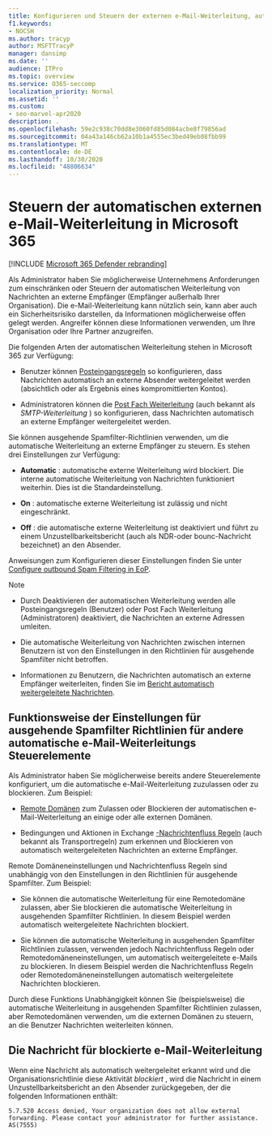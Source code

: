 ```yaml
---
title: Konfigurieren und Steuern der externen e-Mail-Weiterleitung, automatische Weiterleitung, 5.7.520 Zugriff verweigert, externe Weiterleitung deaktivieren, Ihr Administrator hat externe Weiterleitung deaktiviert, ausgehende Anti-Spam-Richtlinie
f1.keywords:
- NOCSH
ms.author: tracyp
author: MSFTTracyP
manager: dansimp
ms.date: ''
audience: ITPro
ms.topic: overview
ms.service: O365-seccomp
localization_priority: Normal
ms.assetid: ''
ms.custom:
- seo-marvel-apr2020
description: .
ms.openlocfilehash: 59e2c938c70dd8e3060fd85d084acbe8f79856ad
ms.sourcegitcommit: 04a43a146cb62a10b1a4555ec3bed49eb08fbb99
ms.translationtype: MT
ms.contentlocale: de-DE
ms.lasthandoff: 10/30/2020
ms.locfileid: "48806634"
---
```

# <a name="control-automatic-external-email-forwarding-in-microsoft-365"></a>Steuern der automatischen externen e-Mail-Weiterleitung in Microsoft 365

[!INCLUDE [Microsoft 365 Defender rebranding](../includes/microsoft-defender-for-office.md)]

Als Administrator haben Sie möglicherweise Unternehmens Anforderungen zum einschränken oder Steuern der automatischen Weiterleitung von Nachrichten an externe Empfänger (Empfänger außerhalb Ihrer Organisation). Die e-Mail-Weiterleitung kann nützlich sein, kann aber auch ein Sicherheitsrisiko darstellen, da Informationen möglicherweise offen gelegt werden. Angreifer können diese Informationen verwenden, um Ihre Organisation oder Ihre Partner anzugreifen.

Die folgenden Arten der automatischen Weiterleitung stehen in Microsoft 365 zur Verfügung:

- Benutzer können [Posteingangsregeln](https://support.microsoft.com/office/c24f5dea-9465-4df4-ad17-a50704d66c59) so konfigurieren, dass Nachrichten automatisch an externe Absender weitergeleitet werden (absichtlich oder als Ergebnis eines kompromittierten Kontos).

- Administratoren können die [Post Fach Weiterleitung](https://docs.microsoft.com/exchange/recipients-in-exchange-online/manage-user-mailboxes/configure-email-forwarding) (auch bekannt als _SMTP-Weiterleitung_ ) so konfigurieren, dass Nachrichten automatisch an externe Empfänger weitergeleitet werden.

Sie können ausgehende Spamfilter-Richtlinien verwenden, um die automatische Weiterleitung an externe Empfänger zu steuern. Es stehen drei Einstellungen zur Verfügung:

- **Automatic** : automatische externe Weiterleitung wird blockiert. Die interne automatische Weiterleitung von Nachrichten funktioniert weiterhin. Dies ist die Standardeinstellung.

- **On** : automatische externe Weiterleitung ist zulässig und nicht eingeschränkt.

- **Off** : die automatische externe Weiterleitung ist deaktiviert und führt zu einem Unzustellbarkeitsbericht (auch als NDR-oder bounc-Nachricht bezeichnet) an den Absender.

Anweisungen zum Konfigurieren dieser Einstellungen finden Sie unter [Configure outbound Spam Filtering in EoP](configure-the-outbound-spam-policy.md).

> [!NOTE]
> 
> - Durch Deaktivieren der automatischen Weiterleitung werden alle Posteingangsregeln (Benutzer) oder Post Fach Weiterleitung (Administratoren) deaktiviert, die Nachrichten an externe Adressen umleiten.
> 
> - Die automatische Weiterleitung von Nachrichten zwischen internen Benutzern ist von den Einstellungen in den Richtlinien für ausgehende Spamfilter nicht betroffen.
> 
> - Informationen zu Benutzern, die Nachrichten automatisch an externe Empfänger weiterleiten, finden Sie im [Bericht automatisch weitergeleitete Nachrichten](mfi-auto-forwarded-messages-report.md).

## <a name="how-the-outbound-spam-filter-policy-settings-work-with-other-automatic-email-forwarding-controls"></a>Funktionsweise der Einstellungen für ausgehende Spamfilter Richtlinien für andere automatische e-Mail-Weiterleitungs Steuerelemente

Als Administrator haben Sie möglicherweise bereits andere Steuerelemente konfiguriert, um die automatische e-Mail-Weiterleitung zuzulassen oder zu blockieren. Zum Beispiel:

- [Remote Domänen](https://docs.microsoft.com/exchange/mail-flow-best-practices/remote-domains/remote-domains) zum Zulassen oder Blockieren der automatischen e-Mail-Weiterleitung an einige oder alle externen Domänen.

- Bedingungen und Aktionen in Exchange [-Nachrichtenfluss Regeln](https://docs.microsoft.com/exchange/security-and-compliance/mail-flow-rules/mail-flow-rules) (auch bekannt als Transportregeln) zum erkennen und Blockieren von automatisch weitergeleiteten Nachrichten an externe Empfänger.

Remote Domäneneinstellungen und Nachrichtenfluss Regeln sind unabhängig von den Einstellungen in den Richtlinien für ausgehende Spamfilter. Zum Beispiel:

- Sie können die automatische Weiterleitung für eine Remotedomäne zulassen, aber Sie blockieren die automatische Weiterleitung in ausgehenden Spamfilter Richtlinien. In diesem Beispiel werden automatisch weitergeleitete Nachrichten blockiert.

- Sie können die automatische Weiterleitung in ausgehenden Spamfilter Richtlinien zulassen, verwenden jedoch Nachrichtenfluss Regeln oder Remotedomäneneinstellungen, um automatisch weitergeleitete e-Mails zu blockieren. In diesem Beispiel werden die Nachrichtenfluss Regeln oder Remotedomäneneinstellungen automatisch weitergeleitete Nachrichten blockieren.

Durch diese Funktions Unabhängigkeit können Sie (beispielsweise) die automatische Weiterleitung in ausgehenden Spamfilter Richtlinien zulassen, aber Remotedomänen verwenden, um die externen Domänen zu steuern, an die Benutzer Nachrichten weiterleiten können.

## <a name="the-blocked-email-forwarding-message"></a>Die Nachricht für blockierte e-Mail-Weiterleitung

Wenn eine Nachricht als automatisch weitergeleitet erkannt wird und die Organisationsrichtlinie diese Aktivität *blockiert* , wird die Nachricht in einem Unzustellbarkeitsbericht an den Absender zurückgegeben, der die folgenden Informationen enthält:

`5.7.520 Access denied, Your organization does not allow external forwarding. Please contact your administrator for further assistance. AS(7555)`
